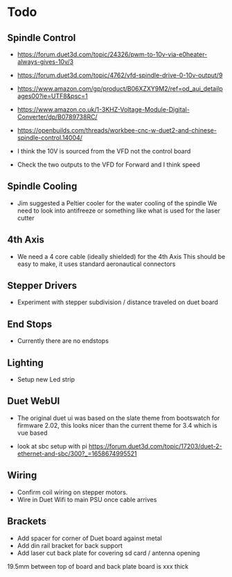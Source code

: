 # Todo

## Spindle Control

  * https://forum.duet3d.com/topic/24326/pwm-to-10v-via-e0heater-always-gives-10v/3
  * https://forum.duet3d.com/topic/4762/vfd-spindle-drive-0-10v-output/9
  * https://www.amazon.com/gp/product/B06XZXY9M2/ref=od_aui_detailpages00?ie=UTF8&psc=1
  * https://www.amazon.co.uk/1-3KHZ-Voltage-Module-Digital-Converter/dp/B0789738RC/
  * https://openbuilds.com/threads/workbee-cnc-w-duet2-and-chinese-spindle-control.14004/

  * I think the 10V is sourced from the VFD not the control board
  * Check the two outputs to the VFD for Forward and I think speed



## Spindle Cooling

  * Jim suggested a Peltier cooler for the water cooling of the spindle
    We need to look into antifreeze or something like what is used for the laser cutter

## 4th Axis

  * We need a 4 core cable (ideally shielded) for the 4th Axis
    This should be easy to make, it uses standard aeronautical connectors

## Stepper Drivers

  * Experiment with stepper subdivision / distance traveled on duet board

## End Stops

  * Currently there are no endstops

## Lighting

  * Setup new Led strip

## Duet WebUI

  * The original duet ui was based on the slate theme from bootswatch
    for firmware 2.02, this looks nicer than the current theme for 3.4 which is vue based

  * look at sbc setup with pi
    https://forum.duet3d.com/topic/17203/duet-2-ethernet-and-sbc/300?_=1658674995521

## Wiring

  * Confirm coil wiring on stepper motors.  
  * Wire in Duet Wifi to main PSU once cable arrives

## Brackets

  * Add spacer for corner of Duet board against metal
  * Add din rail bracket for back support
  * Add laser cut back plate for covering sd card / antenna opening

19.5mm between top of board and back plate
board is xxx thick
